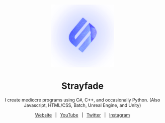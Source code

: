 <div align="center">
    <img style="width: 200px; height: 200px" src="./logo.png"/>
    <h1>Strayfade</h1>
</div>
    
<p align="center">I create mediocre programs using C#, C++, and occasionally Python. (Also Javascript, HTML/CSS, Batch, Unreal Engine, and Unity)</p>

<div align="center">
  <a href="https://strayfade.com">Website</a>
  &ensp;|&ensp;
  <a href="https://youtube.com/Strayfade">YouTube</a>
  &ensp;|&ensp;
  <a href="https://twitter.com/Strayfade">Twitter</a>
  &ensp;|&ensp;
  <a href="https://instagram.com/strayfade_">Instagram</a>
</div> 




